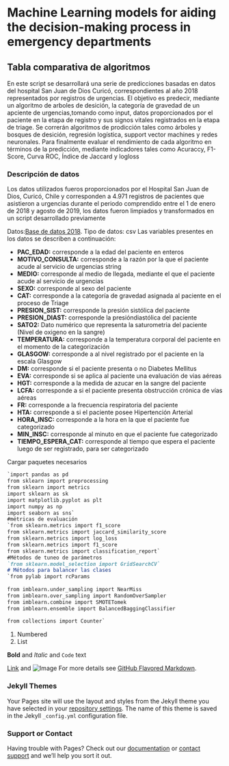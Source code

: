 # Machine Learning models for aiding the decision-making process in emergency departments

## Tabla comparativa de algoritmos

En este script se desarrollará una serie de predicciones basadas en datos del hospital San Juan de Dios Curicó, correspondientes al año 2018 representados por registros de urgencias. El objetivo es predecir, mediante un algoritmo de arboles de desición, la categoría de gravedad de un apciente de urgencias,tomando como input, datos proporcionados por el paciente en la etapa de registro y sus signos vitales registrados en la etapa de triage. Se correrán algoritmos de prodicción tales como árboles y bosques de desición, regresión logística, support vector machines y redes neuronales. Para finalmente evaluar el rendimiento de cada algoritmo en términos de la predicción, mediante indicadores tales como Acuraccy, F1-Score, Curva ROC, Índice de Jaccard y logloss

### Descripción de datos

Los datos utilizados fueros proporcionados por el Hospital San Juan de Dios, Curicó, Chile y corresponden a 4.971 registros de pacientes que asistieron a urgencias durante el periodo comprendido entre el 1 de enero de 2018 y agosto de 2019, los datos fueron limpiados y transformados en un script desarrollado previamente

Datos:[Base de datos 2018](https://drive.google.com/open?id=1Bp7_MnK6cGwgBuwIq1a8S4DS_0wVDiAD).
Tipo de datos: csv
Las variables presentes en los datos se describen a continuación:

- **PAC_EDAD:** corresponde a la edad del paciente en enteros
- **MOTIVO_CONSULTA:** corresponde a la razón por la que el paciente acude al servicio de urgencias string
- **MEDIO:** corresponde al medio de llegada, mediante el que el paciente acude al servicio de urgencias
- **SEXO:** corresponde al sexo del paciente
- **CAT:** corresponde a la categoría de gravedad asignada al paciente en el proceso de Triage
- **PRESION_SIST:** corresponde la presión sistólica del paciente
- **PRESION_DIAST:** corresponde la presióndiastólica del paciente
- **SATO2:** Dato numérico que representa la saturometria del paciente (Nivel de oxigeno en la sangre)
- **TEMPERATURA:** corresponde a la temperatura corporal del paciente en el momento de la categorización
- **GLASGOW:** corresponde a al nivel registrado por el paciente en la escala Glasgow
- **DM:** corresponde si el paciente presenta o no Diabetes Mellitus
- **EVA:** corresponde si se aplica al paciente una evaluación de vias aéreas
- **HGT:** corresponde a la medida de azucar en la sangre del paciente
- **LCFA:** corresponde a si el paciente presenta obstrucción crónica de vías aéreas
- **FR:** corresponde a la frecuencia respiratoria del paciente
- **HTA:** corresponde a si el paciente posee Hipertención Arterial
- **HORA_INSC:** corresponde a la hora en la que el paciente fue categorizado
- **MIN_INSC:** corresponde al minuto en que el paciente fue categorizado
- **TIEMPO_ESPERA_CAT:** corresponde al tiempo que espera el paciente luego de ser registrado, para ser categorizado

Cargar paquetes necesarios
```markdown
`import pandas as pd
from sklearn import preprocessing
from sklearn import metrics
import sklearn as sk  
import matplotlib.pyplot as plt
import numpy as np
import seaborn as sns`
#métricas de evaluación
`from sklearn.metrics import f1_score
from sklearn.metrics import jaccard_similarity_score
from sklearn.metrics import log_loss
from sklearn.metrics import f1_score
from sklearn.metrics import classification_report`
#Métodos de tuneo de parámetros
`from sklearn.model_selection import GridSearchCV`
# Métodos para balancer las clases
`from pylab import rcParams
 
from imblearn.under_sampling import NearMiss
from imblearn.over_sampling import RandomOverSampler
from imblearn.combine import SMOTETomek
from imblearn.ensemble import BalancedBaggingClassifier
 
from collections import Counter`
```
1. Numbered
2. List

**Bold** and _Italic_ and `Code` text

[Link](url) and ![Image](src)
For more details see [GitHub Flavored Markdown](https://guides.github.com/features/mastering-markdown/).

### Jekyll Themes

Your Pages site will use the layout and styles from the Jekyll theme you have selected in your [repository settings](https://github.com/JonathanMoyaC/Moya-et.al/settings). The name of this theme is saved in the Jekyll `_config.yml` configuration file.

### Support or Contact

Having trouble with Pages? Check out our [documentation](https://help.github.com/categories/github-pages-basics/) or [contact support](https://github.com/contact) and we’ll help you sort it out.
